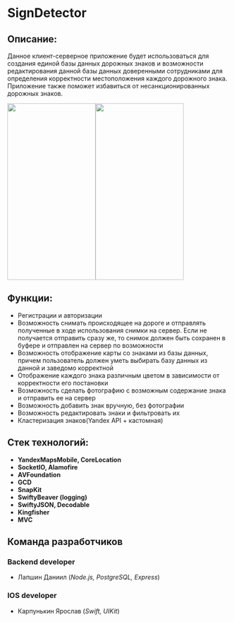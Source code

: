# SignDetector
## **Описание:**
Данное клиент-серверное приложение будет использоваться для создания единой базы данных дорожных знаков и возможности редактирования данной базы данных доверенными сотрудниками для определения корректности местоположения каждого дорожного знака. Приложение также поможет избавиться от несанкционированных дорожных знаков.


<img src="./Demo/Neural_video.gif" width="200" height="400" /><img src="./Demo/Neural_video.gif"  width="200" height="400"/>
## **Функции:**
* Регистрации и авторизации 
* Возможность снимать происходящее на дороге и отправлять полученные в ходе использования снимки на сервер. Если не получается отправить сразу же, то снимок должен быть сохранен в буфере и отправлен на сервер по возможности
* Возможность отображение карты со знаками из базы данных, причем пользователь должен уметь выбирать базу данных из данной и заведомо корректной
* Отображение каждого знака различным цветом в зависимости от корректности его постановки
* Возможность сделать фотографию с возможным содержание знака и отправить ее на сервер
* Возможность добавить знак вручную, без фотографии
* Возможность редактировать знаки и фильтровать их
* Кластеризация знаков(Yandex API + кастомная)
## **Стек технологий:**
* **YandexMapsMobile, CoreLocation**
* **SocketIO, Alamofire**
* **AVFoundation**
* **GCD**
* **SnapKit**
* **SwiftyBeaver (logging)**
* **SwiftyJSON, Decodable**
* **Kingfisher**
* **MVC**

## Команда разработчиков
### Backend developer
* Лапшин Даниил (*Node.js, PostgreSQL, Express*)

### IOS developer
* Карпунькин Ярослав (*Swift, UIKit*)
